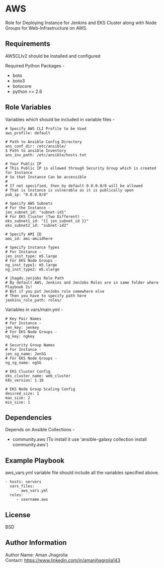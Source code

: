 AWS
===

Role for Deploying Instance for Jenkins and EKS Cluster along with Node Groups for Web-Infrastructure on AWS.

Requirements
------------
  
AWSCLIv2 should be installed and configured  
  
Required Python Packages -  
- boto  
- boto3  
- botocore  
- python >= 2.6  

Role Variables
--------------

Variables which should be included in variable files -  

    # Specify AWS CLI Profile to be Used  
    aws_profile: default  

    # Path to Ansible Config Directory
    ans_conf_dir: /etc/ansible/
    $ Path to ansible Inventory
    ans_inv_path: /etc/ansible/hosts.txt

    # Your Public IP
    # This Public IP is allowed through Security Group which is created for Instance
    # So that Instance Can be accessible
    #
    # If not specified, then by default 0.0.0.0/0 will be allowed
    # That is Instance is vulnerable as it is publically open
    pub_ip: "0.0.0.0/0"

    # Specify AWS Subnets
    # For the Instance -
    jen_subnet_id: "subnet-id1"
    # For EKS Cluster (Two Different) -
    eks_subnet1_id: "{{ jen_subnet_id }}"
    eks_subnet2_id: "subnet-id2"

    # Specify AMI ID
    ami_id: ami-amiidhere

    # Specify Instance Types
    # For Instance -
    jen_inst_type: m5.large
    # For EKS Node Groups -
    ng_inst_type1: m5.large
    ng_inst_type2: m5.xlarge

    # jhagdu.jenjobs Role Path
    # By default AWS, Jenkins and JenJobs Roles are in same folder where Playbook Is!
    # But if you put JenJobs role somewhere else
    # Then you have to specify path here
    jenkins_role_path: roles/

Variables in vars/main.yml -  

    # Key Pair Names
    # For Instance -
    jen_key: jenkey
    # For EKS Node Groups -
    ng_key: ngkey
    
    # Security Group Names
    # For Instance -
    jen_sg_name: JenSG
    # For EKS Node Groups -
    ng_sg_name: ngSG
    
    # EKS Cluster Config
    eks_cluster_name: web_cluster
    k8s_version: 1.18
    
    # EKS Node Group Scaling Config
    desired_size: 1
    max_size: 2
    min_size: 1

         
Dependencies
------------

Depends on Ansible Collections -
- community.aws (To install it use 'ansible-galaxy collection install community.aws')

Example Playbook
----------------

aws_vars.yml variable file should include all the variables specified above.

    - hosts: servers
      vars_files:
         - aws_vars.yml
      roles:
         - username.aws 

License
-------

BSD

Author Information
------------------

Author Name: Aman Jhagrolia  
Contact: https://www.linkedin.com/in/amanjhagrolia143  

